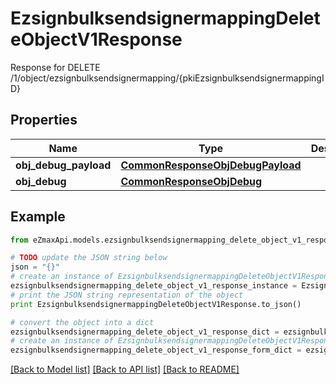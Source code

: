 # EzsignbulksendsignermappingDeleteObjectV1Response

Response for DELETE /1/object/ezsignbulksendsignermapping/{pkiEzsignbulksendsignermappingID}

## Properties
Name | Type | Description | Notes
------------ | ------------- | ------------- | -------------
**obj_debug_payload** | [**CommonResponseObjDebugPayload**](CommonResponseObjDebugPayload.md) |  | 
**obj_debug** | [**CommonResponseObjDebug**](CommonResponseObjDebug.md) |  | [optional] 

## Example

```python
from eZmaxApi.models.ezsignbulksendsignermapping_delete_object_v1_response import EzsignbulksendsignermappingDeleteObjectV1Response

# TODO update the JSON string below
json = "{}"
# create an instance of EzsignbulksendsignermappingDeleteObjectV1Response from a JSON string
ezsignbulksendsignermapping_delete_object_v1_response_instance = EzsignbulksendsignermappingDeleteObjectV1Response.from_json(json)
# print the JSON string representation of the object
print EzsignbulksendsignermappingDeleteObjectV1Response.to_json()

# convert the object into a dict
ezsignbulksendsignermapping_delete_object_v1_response_dict = ezsignbulksendsignermapping_delete_object_v1_response_instance.to_dict()
# create an instance of EzsignbulksendsignermappingDeleteObjectV1Response from a dict
ezsignbulksendsignermapping_delete_object_v1_response_form_dict = ezsignbulksendsignermapping_delete_object_v1_response.from_dict(ezsignbulksendsignermapping_delete_object_v1_response_dict)
```
[[Back to Model list]](../README.md#documentation-for-models) [[Back to API list]](../README.md#documentation-for-api-endpoints) [[Back to README]](../README.md)



